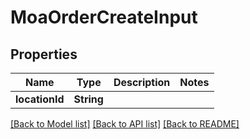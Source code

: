 # MoaOrderCreateInput

## Properties
Name | Type | Description | Notes
------------ | ------------- | ------------- | -------------
**locationId** | **String** |  | 

[[Back to Model list]](../README.md#documentation-for-models) [[Back to API list]](../README.md#documentation-for-api-endpoints) [[Back to README]](../README.md)


